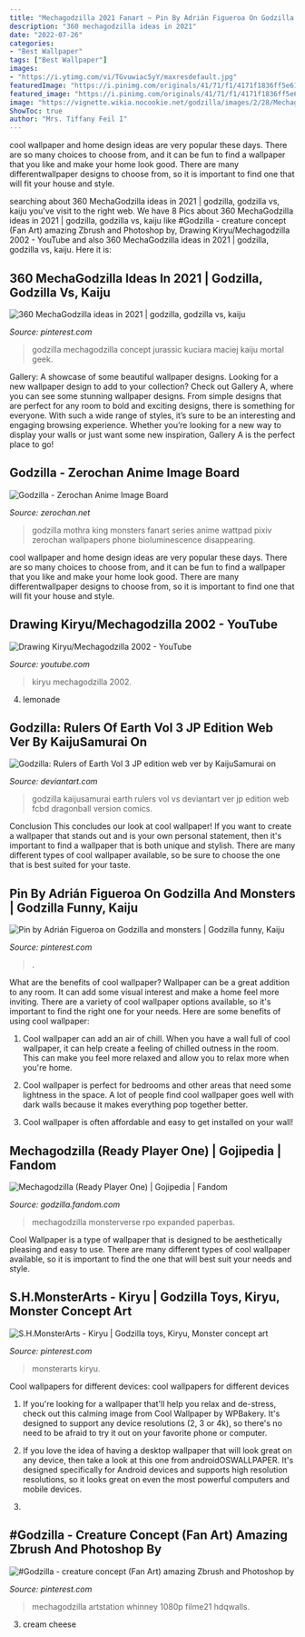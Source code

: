 ```yaml
---
title: "Mechagodzilla 2021 Fanart ~ Pin By Adrián Figueroa On Godzilla And Monsters"
description: "360 mechagodzilla ideas in 2021"
date: "2022-07-26"
categories:
- "Best Wallpaper"
tags: ["Best Wallpaper"]
images:
- "https://i.ytimg.com/vi/TGvuwiac5yY/maxresdefault.jpg"
featuredImage: "https://i.pinimg.com/originals/41/71/f1/4171f1836ff5e6108655fe8d0fcfa24f.jpg"
featured_image: "https://i.pinimg.com/originals/41/71/f1/4171f1836ff5e6108655fe8d0fcfa24f.jpg"
image: "https://vignette.wikia.nocookie.net/godzilla/images/2/28/Mechagodzilla_(RPO)_-_Infobox.png/revision/latest?cb=20180427000453"
ShowToc: true
author: "Mrs. Tiffany Feil I"
---
```



cool wallpaper and home design ideas are very popular these days. There are so many choices to choose from, and it can be fun to find a wallpaper that you like and make your home look good. There are many differentwallpaper designs to choose from, so it is important to find one that will fit your house and style.

	

		
searching about 360 MechaGodzilla ideas in 2021 | godzilla, godzilla vs, kaiju you've visit to the right web. We have 8 Pics about 360 MechaGodzilla ideas in 2021 | godzilla, godzilla vs, kaiju like #Godzilla - creature concept (Fan Art) amazing Zbrush and Photoshop by, Drawing Kiryu/Mechagodzilla 2002 - YouTube and also 360 MechaGodzilla ideas in 2021 | godzilla, godzilla vs, kaiju. Here it is:
		
    
## 360 MechaGodzilla Ideas In 2021 | Godzilla, Godzilla Vs, Kaiju

<img loading=lazy src="https://i.pinimg.com/474x/e5/c2/93/e5c29326db3792834049237dcc4e234e.jpg" onerror="this.onerror=null;this.src='https://tse2.mm.bing.net/th?id=OIP.HY7ZBMJiWDtA1rSIXBmc8wAAAA&amp;pid=15.1';" alt="360 MechaGodzilla ideas in 2021 | godzilla, godzilla vs, kaiju">

_Source: pinterest.com_

>godzilla mechagodzilla concept jurassic kuciara maciej kaiju mortal geek. 

	

Gallery: A showcase of some beautiful wallpaper designs.
Looking for a new wallpaper design to add to your collection? Check out Gallery A, where you can see some stunning wallpaper designs. From simple designs that are perfect for any room to bold and exciting designs, there is something for everyone. With such a wide range of styles, it’s sure to be an interesting and engaging browsing experience. Whether you’re looking for a new way to display your walls or just want some new inspiration, Gallery A is the perfect place to go!





	
	
    
## Godzilla - Zerochan Anime Image Board

<img loading=lazy src="https://static.zerochan.net/Godzilla.(Series).full.2596335.png" onerror="this.onerror=null;this.src='https://tse3.mm.bing.net/th?id=OIP.wD8modH4FLS_-53ue5EuLwHaMs&amp;pid=15.1';" alt="Godzilla - Zerochan Anime Image Board">

_Source: zerochan.net_

>godzilla mothra king monsters fanart series anime wattpad pixiv zerochan wallpapers phone bioluminescence disappearing. 

	

cool wallpaper and home design ideas are very popular these days. There are so many choices to choose from, and it can be fun to find a wallpaper that you like and make your home look good. There are many differentwallpaper designs to choose from, so it is important to find one that will fit your house and style.

    
## Drawing Kiryu/Mechagodzilla 2002 - YouTube

<img loading=lazy src="https://i.ytimg.com/vi/TGvuwiac5yY/maxresdefault.jpg" onerror="this.onerror=null;this.src='https://tse2.mm.bing.net/th?id=OIP.rpcV4bzzxH79RTFP-yrfEQHaEK&amp;pid=15.1';" alt="Drawing Kiryu/Mechagodzilla 2002 - YouTube">

_Source: youtube.com_

>kiryu mechagodzilla 2002. 

	

4. lemonade 

    
## Godzilla: Rulers Of Earth Vol 3 JP Edition Web Ver By KaijuSamurai On

<img loading=lazy src="https://images-wixmp-ed30a86b8c4ca887773594c2.wixmp.com/f/8581dc75-f3df-4e70-9d1e-f113f9e041df/dbny1wy-3000376a-e14b-40e1-851b-af6a665dc57c.jpg?token=eyJ0eXAiOiJKV1QiLCJhbGciOiJIUzI1NiJ9.eyJzdWIiOiJ1cm46YXBwOjdlMGQxODg5ODIyNjQzNzNhNWYwZDQxNWVhMGQyNmUwIiwiaXNzIjoidXJuOmFwcDo3ZTBkMTg4OTgyMjY0MzczYTVmMGQ0MTVlYTBkMjZlMCIsIm9iaiI6W1t7InBhdGgiOiJcL2ZcLzg1ODFkYzc1LWYzZGYtNGU3MC05ZDFlLWYxMTNmOWUwNDFkZlwvZGJueTF3eS0zMDAwMzc2YS1lMTRiLTQwZTEtODUxYi1hZjZhNjY1ZGM1N2MuanBnIn1dXSwiYXVkIjpbInVybjpzZXJ2aWNlOmZpbGUuZG93bmxvYWQiXX0.Anb1BbO6I89O_P3BEKFnNVHg6Fw33OZrqk9lixZT_V8" onerror="this.onerror=null;this.src='https://tse3.mm.bing.net/th?id=OIP.yXRyvXgkC0gJrf2MWqGjiAHaLN&amp;pid=15.1';" alt="Godzilla: Rulers of Earth Vol 3 JP edition web ver by KaijuSamurai on">

_Source: deviantart.com_

>godzilla kaijusamurai earth rulers vol vs deviantart ver jp edition web fcbd dragonball version comics. 

	

Conclusion
This concludes our look at cool wallpaper! If you want to create a wallpaper that stands out and is your own personal statement, then it's important to find a wallpaper that is both unique and stylish. There are many different types of cool wallpaper available, so be sure to choose the one that is best suited for your taste.

    
## Pin By Adrián Figueroa On Godzilla And Monsters | Godzilla Funny, Kaiju

<img loading=lazy src="https://i.pinimg.com/originals/41/71/f1/4171f1836ff5e6108655fe8d0fcfa24f.jpg" onerror="this.onerror=null;this.src='https://tse2.mm.bing.net/th?id=OIP.dH5BHVwFBhJv2ZbtlvXjggHaLg&amp;pid=15.1';" alt="Pin by Adrián Figueroa on Godzilla and monsters | Godzilla funny, Kaiju">

_Source: pinterest.com_

>. 

	

What are the benefits of cool wallpaper?
Wallpaper can be a great addition to any room. It can add some visual interest and make a home feel more inviting. There are a variety of cool wallpaper options available, so it's important to find the right one for your needs. Here are some benefits of using cool wallpaper: 
1. Cool wallpaper can add an air of chill. When you have a wall full of cool wallpaper, it can help create a feeling of chilled outness in the room. This can make you feel more relaxed and allow you to relax more when you're home. 

2. Cool wallpaper is perfect for bedrooms and other areas that need some lightness in the space. A lot of people find cool wallpaper goes well with dark walls because it makes everything pop together better. 

3. Cool wallpaper is often affordable and easy to get installed on your wall!

    
## Mechagodzilla (Ready Player One) | Gojipedia | Fandom

<img loading=lazy src="https://vignette.wikia.nocookie.net/godzilla/images/2/28/Mechagodzilla_(RPO)_-_Infobox.png/revision/latest?cb=20180427000453" onerror="this.onerror=null;this.src='https://tse3.mm.bing.net/th?id=OIP.XClbARFYuhZ7TSaPO-yTgwHaH8&amp;pid=15.1';" alt="Mechagodzilla (Ready Player One) | Gojipedia | Fandom">

_Source: godzilla.fandom.com_

>mechagodzilla monsterverse rpo expanded paperbas. 

	

Cool Wallpaper is a type of wallpaper that is designed to be aesthetically pleasing and easy to use. There are many different types of cool wallpaper available, so it is important to find the one that will best suit your needs and style.

    
## S.H.MonsterArts - Kiryu | Godzilla Toys, Kiryu, Monster Concept Art

<img loading=lazy src="https://i.pinimg.com/originals/3c/e3/2a/3ce32a5ec146e31e5937b431ba09f6d8.jpg" onerror="this.onerror=null;this.src='https://tse4.mm.bing.net/th?id=OIP.Ioagr4GYr3tuM1D9bRXGmAHaJ4&amp;pid=15.1';" alt="S.H.MonsterArts - Kiryu | Godzilla toys, Kiryu, Monster concept art">

_Source: pinterest.com_

>monsterarts kiryu. 

	

Cool wallpapers for different devices:
cool wallpapers for different devices 

1. If you're looking for a wallpaper that'll help you relax and de-stress, check out this calming image from Cool Wallpaper by WPBakery. It's designed to support any device resolutions (2, 3 or 4k), so there's no need to be afraid to try it out on your favorite phone or computer.

2. If you love the idea of having a desktop wallpaper that will look great on any device, then take a look at this one from androidOSWALLPAPER. It's designed specifically for Android devices and supports high resolution resolutions, so it looks great on even the most powerful computers and mobile devices.

3.

    
## #Godzilla - Creature Concept (Fan Art) Amazing Zbrush And Photoshop By

<img loading=lazy src="https://i.pinimg.com/originals/78/ff/18/78ff188f1ab8f566f04191aeb0295ab7.jpg" onerror="this.onerror=null;this.src='https://tse2.mm.bing.net/th?id=OIP.YKhb-hq9PM85w-l08wtjMQHaEK&amp;pid=15.1';" alt="#Godzilla - creature concept (Fan Art) amazing Zbrush and Photoshop by">

_Source: pinterest.com_

>mechagodzilla artstation whinney 1080p filme21 hdqwalls. 

	

3. cream cheese 

